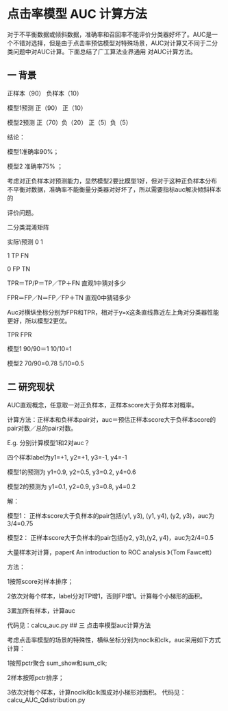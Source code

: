 # 点击率模型 AUC 计算方法
<p>对于不平衡数据或倾斜数据，准确率和召回率不能评价分类器好坏了。AUC是一个不错对选择，但是由于点击率预估模型对特殊场景，AUC对计算又不同于二分类问题中对AUC计算。下面总结了广工算法业界通用 对AUC计算方法。

## 一 背景
<dependency>
<p>				正样本（90） 				负样本（10） 		
<p>模型1预测		正（90）					正（10）
<p>模型2预测		正（70）负（20）			正（5）负（5）
<p>结论：
<p>	模型1准确率90%；
<p>	模型2 准确率75%	；
<p>	考虑对正负样本对预测能力，显然模型2要比模型1好，但对于这种正负样本分布不平衡对数据，准确率不能衡量分类器对好坏了，所以需要指标auc解决倾斜样本的<p>评价问题。
<p>二分类混淆矩阵
<p>实际\预测  	0		1
<p>1				TP		FN
<p>0				FP		TN
<p>TPR＝TP/P＝TP／TP＋FN   直观1中猜对多少
<p>FPR＝FP／N＝FP／FP＋TN  直观0中猜错多少
<p>Auc对横纵坐标分别为FPR和TPR，相对于y=x这条直线靠近左上角对分类器性能更好，所以模型2更优。
<p>				TPR				FPR
<p>模型1			90/90＝1			10/10=1
<p>模型2			70/90=0.78			5/10=0.5
 </dependency>

## 二 研究现状
<dependency>
<p>AUC直观概念，任意取一对正负样本，正样本score大于负样本对概率。 
<p>计算方法：正样本和负样本pair对，auc＝预估正样本score大于负样本score的pair对数／总的pair对数。
<p>E.g. 分别计算模型1和2对auc？
<p>四个样本label为y1=+1, y2=+1, y3=-1, y4=-1
<p>模型1的预测为 y1=0.9, y2=0.5, y3=0.2, y4=0.6
<p>模型2的预测为 y1=0.1, y2=0.9, y3=0.8, y4=0.2
<p>解： 
<p>        模型1： 正样本score大于负样本的pair包括(y1, y3), (y1, y4), (y2, y3)，auc为3/4=0.75
 <p>        模型2： 正样本score大于负样本的pair包括(y2, y3),(y2, y4)，auc为2/4=0.5
 
<p>大量样本对计算，paper《 An introduction to ROC analysis 》（Tom Fawcett）
<p>方法：
 
<p>1按照score对样本排序；
<p>2依次对每个样本，label分对TP增1，否则FP增1。计算每个小梯形的面积。
<p>3累加所有样本，计算auc

<p>代码见：calcu_auc.py
</dependency>
## 三 点击率模型auc计算方法
<dependency>
<p>考虑点击率模型的场景的特殊性，横纵坐标分别为noclk和clk，auc采用如下方式计算：
<p>1按照pctr聚合 sum_show和sum_clk;
<p>2样本按照pctr排序；
<p>3依次对每个样本，计算noclk和clk围成对小梯形对面积。
</dependency>
代码见：calcu_AUC_Qdistribution.py



